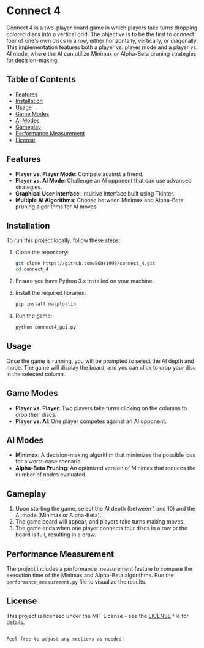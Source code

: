# Connect 4

Connect 4 is a two-player board game in which players take turns dropping colored discs into a vertical grid. The objective is to be the first to connect four of one's own discs in a row, either horizontally, vertically, or diagonally. This implementation features both a player vs. player mode and a player vs. AI mode, where the AI can utilize Minimax or Alpha-Beta pruning strategies for decision-making.

## Table of Contents

- [Features](#features)
- [Installation](#installation)
- [Usage](#usage)
- [Game Modes](#game-modes)
- [AI Modes](#ai-modes)
- [Gameplay](#gameplay)
- [Performance Measurement](#performance-measurement)
- [License](#license)

## Features

- **Player vs. Player Mode**: Compete against a friend.
- **Player vs. AI Mode**: Challenge an AI opponent that can use advanced strategies.
- **Graphical User Interface**: Intuitive interface built using Tkinter.
- **Multiple AI Algorithms**: Choose between Minimax and Alpha-Beta pruning algorithms for AI moves.

## Installation

To run this project locally, follow these steps:

1. Clone the repository:
   ```bash
   git clone https://github.com/BODY1998/connect_4.git
   cd connect_4
2. Ensure you have Python 3.x installed on your machine.

3. Install the required libraries:
   ```bash
   pip install matplotlib
   ```

4. Run the game:
   ```bash
   python connect4_gui.py
   ```

## Usage

Once the game is running, you will be prompted to select the AI depth and mode. The game will display the board, and you can click to drop your disc in the selected column.

## Game Modes

- **Player vs. Player**: Two players take turns clicking on the columns to drop their discs.
- **Player vs. AI**: One player competes against an AI opponent.

## AI Modes

- **Minimax**: A decision-making algorithm that minimizes the possible loss for a worst-case scenario.
- **Alpha-Beta Pruning**: An optimized version of Minimax that reduces the number of nodes evaluated.

## Gameplay

1. Upon starting the game, select the AI depth (between 1 and 10) and the AI mode (Minimax or Alpha-Beta).
2. The game board will appear, and players take turns making moves.
3. The game ends when one player connects four discs in a row or the board is full, resulting in a draw.

## Performance Measurement

The project includes a performance measurement feature to compare the execution time of the Minimax and Alpha-Beta algorithms. Run the `performance_measurement.py` file to visualize the results.

## License

This project is licensed under the MIT License - see the [LICENSE](LICENSE) file for details.
```

Feel free to adjust any sections as needed!
